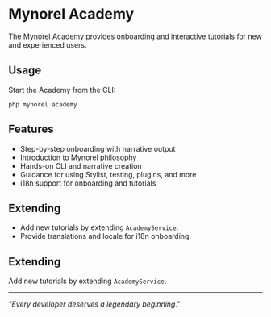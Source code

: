 
# Mynorel Academy

The Mynorel Academy provides onboarding and interactive tutorials for new and experienced users.

## Usage

Start the Academy from the CLI:
```
php mynorel academy
```

## Features
 - Step-by-step onboarding with narrative output
 - Introduction to Mynorel philosophy
 - Hands-on CLI and narrative creation
 - Guidance for using Stylist, testing, plugins, and more
 - i18n support for onboarding and tutorials

## Extending
 - Add new tutorials by extending `AcademyService`.
 - Provide translations and locale for i18n onboarding.
## Extending
Add new tutorials by extending `AcademyService`.

---
*"Every developer deserves a legendary beginning."*
